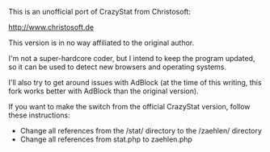 This is an unofficial port of CrazyStat from Christosoft:

http://www.christosoft.de

This version is in no way affiliated to the original author.

I'm not a super-hardcore coder, but I intend to keep the program updated,
so it can be used to detect new browsers and operating systems.

I'll also try to get around issues with AdBlock (at the time of this writing,
this fork works better with AdBlock than the original version).

If you want to make the switch from the official CrazyStat version, follow these instructions:

 - Change all references from the /stat/ directory to the /zaehlen/ directory
 - Change all references from stat.php to zaehlen.php